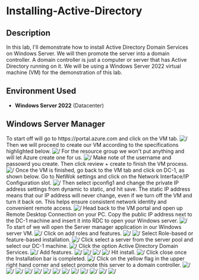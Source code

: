 # Installing-Active-Directory

<h2>Description</h2>
In this lab, I'll demonstrate how to install Active Directory Domain Services on Windows Server. We will then promote the server into a domain controller. A domain controller is just a computer or server that has Active Directory running on it. We will be using a Windows Server 2022 virtual machine (VM) for the demonstration of this lab.
<h2>Environment Used</h2>

- <b>Windows Server 2022</b> (Datacenter)

<h2>Windows Server Manager</h2>
To start off will go to https://portal.azure.com and click on the VM tab.
<img src="https://github.com/alibashir7/Installing-Active-Directory/assets/165006117/6c81228b-239e-412a-9a1e-40115bace25c" alt=/>
Then we will proceed to create our VM according to the specifications highlighted below.
<img src="https://github.com/alibashir7/Installing-Active-Directory/assets/165006117/7e23da19-0bbe-4355-b063-64cc57cd0729" alt=/>
For the resource group we won't put anything and will let Azure create one for us.
<img src="https://github.com/alibashir7/Installing-Active-Directory/assets/165006117/f0acc944-8ba6-42a2-9a5f-61a13073471c" alt=/>
Make note of the username and passowrd you create. Then click review + create to finish the VM process.
<img src="https://github.com/alibashir7/Installing-Active-Directory/assets/165006117/e05974ff-1e46-42e8-9206-0343e61a10c6" alt=/>
Once the VM is finished, go back to the VM tab and click on DC-1, as shown below. Go to NetWok settings and click on the Network Interface/IP Configuration slot.
<img src="https://github.com/alibashir7/Installing-Active-Directory/assets/165006117/d31ce911-9955-47f2-b251-4fc735346ad5" alt=/>
Then select ipconfig1 and change the private IP address settings from dynamic to static, and hit save. The static IP address means that our IP address will never change, even if we turn off the VM and turn it back on. This helps ensure consistent network identity and convenient remote access.
<img src="https://github.com/alibashir7/Installing-Active-Directory/assets/165006117/3ae59950-a21c-4b0a-ad05-cd3f3b4f16d1" alt=/>
Head back to the VM portal and open up Remote Desktop Connection on your PC. Copy the public IP address next to the DC-1 machine and insert it into RDC to open your Windows server.
<img src="https://github.com/alibashir7/Installing-Active-Directory/assets/165006117/7f7b871a-6dfd-4e2a-a2ce-f395a7044b26" alt=/>
To start of we will open the Server manager application in our Windows server VM.
<img src="https://github.com/alibashir7/Installing-Active-Directory/assets/165006117/89069ca5-5b6f-4dc6-bbab-568e135f8c55" alt=/>
Click on add roles and features.
<img src="https://github.com/alibashir7/Installing-Active-Directory/assets/165006117/3de1e86d-b1b4-4b1f-816f-8350a1516c0d" alt=/>
<img src="https://github.com/alibashir7/Installing-Active-Directory/assets/165006117/2beea535-283e-4a8e-b0eb-9d3db5e7cee3" alt=/>
Select Role-based or feature-based installation.
<img src="https://github.com/alibashir7/Installing-Active-Directory/assets/165006117/334151b5-eb3e-4cdd-8f61-982702bcccef" alt=/>
Click select a server from the server pool and select our DC-1 machine.
<img src="https://github.com/alibashir7/Installing-Active-Directory/assets/165006117/d3291a34-ed28-4a03-8d91-5f41696ce270" alt=/>
Click the option Active Directory Domain Services.
<img src="https://github.com/alibashir7/Installing-Active-Directory/assets/165006117/13517796-d544-4601-8ddb-46d9b31697d7" alt=/>
Add features.
<img src="https://github.com/alibashir7/Installing-Active-Directory/assets/165006117/1f5288e6-fcd3-4b67-bd78-64201302c309" alt=/>
<img src="https://github.com/alibashir7/Installing-Active-Directory/assets/165006117/695c1860-793b-4551-b970-2bc4b466ede3" alt=/>
<img src="https://github.com/alibashir7/Installing-Active-Directory/assets/165006117/f473d6da-7897-43f1-9d78-89f3c69c639d" alt=/>
<img src="https://github.com/alibashir7/Installing-Active-Directory/assets/165006117/8be627b5-a357-4fdc-8019-55916abf97ea" alt=/>
Hit install.
<img src="https://github.com/alibashir7/Installing-Active-Directory/assets/165006117/de547999-d383-4859-b07f-f7d175d6ae92" alt=/>
Click close once the Installation bar is completed.
<img src="https://github.com/alibashir7/Installing-Active-Directory/assets/165006117/b2211be4-d975-4137-beaf-bfe0b146edf8" alt=/>
Click on the yellow flag in the upper right hand corner and select promote this server to a domain controller.
<img src="https://github.com/alibashir7/Installing-Active-Directory/assets/165006117/dc66b3fc-afeb-4c80-9729-0263ae940a5f" alt=/>
<img src="https://github.com/alibashir7/Installing-Active-Directory/assets/165006117/d362f625-947c-4c9e-b921-65b382e78749" alt=/>
<img src="https://github.com/alibashir7/Installing-Active-Directory/assets/165006117/a6148894-1412-45bc-a99f-8557191b3adb" alt=/>
<img src="https://github.com/alibashir7/Installing-Active-Directory/assets/165006117/d3c106cb-e4a7-4a3b-97f8-14a09496f9e1" alt=/>
<img src="https://github.com/alibashir7/Installing-Active-Directory/assets/165006117/69e19a9a-ef36-4981-b322-9874b114e964" alt=/>
<img src="https://github.com/alibashir7/Installing-Active-Directory/assets/165006117/9c3703da-9215-4f72-aac2-b69f97a70afd" alt=/>
<img src="https://github.com/alibashir7/Installing-Active-Directory/assets/165006117/426b90a6-5b9e-44b7-b38e-ad5b18b420f0" alt=/>
<img src="https://github.com/alibashir7/Installing-Active-Directory/assets/165006117/80622144-fd88-4c3e-a276-bc05d20b983e" alt=/>
<img src="https://github.com/alibashir7/Installing-Active-Directory/assets/165006117/71a18563-08ef-478a-925b-ac510d26819e" alt=/>
<img src="https://github.com/alibashir7/Installing-Active-Directory/assets/165006117/5da4d269-240b-445f-8a71-e9df253f1073" alt=/>
<img src="https://github.com/alibashir7/Installing-Active-Directory/assets/165006117/86c7a8a6-b903-4d25-9a83-959c35b9388b" alt=/>
<img src="https://github.com/alibashir7/Installing-Active-Directory/assets/165006117/57aac7d3-20e3-44cc-b828-66d3131e31b0" alt=/>
<img src="https://github.com/alibashir7/Installing-Active-Directory/assets/165006117/e8eb82a2-09db-431a-b0ab-5e61f3216dd0" alt=/>
